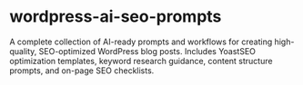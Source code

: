 # wordpress-ai-seo-prompts
A complete collection of AI-ready prompts and workflows for creating high-quality, SEO-optimized WordPress blog posts. Includes YoastSEO optimization templates, keyword research guidance, content structure prompts, and on-page SEO checklists.
